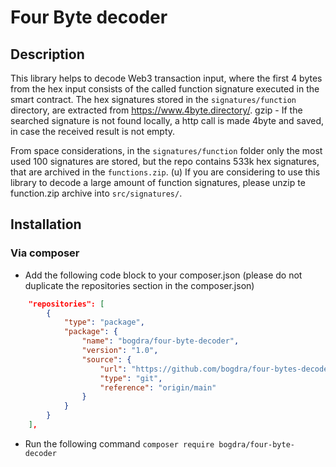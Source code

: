 # Four Byte decoder

## Description
This library helps to decode Web3 transaction input, where the first 4 bytes from the hex input consists of the called function signature executed in the smart contract.
The hex signatures stored in the `signatures/function` directory, are extracted from https://www.4byte.directory/.
gzip -
If the searched signature is not found locally, a http call is made 4byte and saved, in case the received result is not empty.

From space considerations, in the `signatures/function` folder only the most used 100 signatures are stored, but the
repo contains 533k hex signatures, that are archived in the `functions.zip`. (u)
If you are considering to use this library to decode a large amount of function signatures, please unzip te function.zip archive into `src/signatures/`.
## Installation
### Via composer
*  Add the following code block to your composer.json (please do not duplicate the repositories section in the composer.json)
```json
    "repositories": [
        {
            "type": "package",
            "package": {
                "name": "bogdra/four-byte-decoder",
                "version": "1.0",
                "source": {
                    "url": "https://github.com/bogdra/four-bytes-decoder.git",
                    "type": "git",
                    "reference": "origin/main"
                }
            }
        }
    ],
```
* Run the following command `composer require bogdra/four-byte-decoder`
